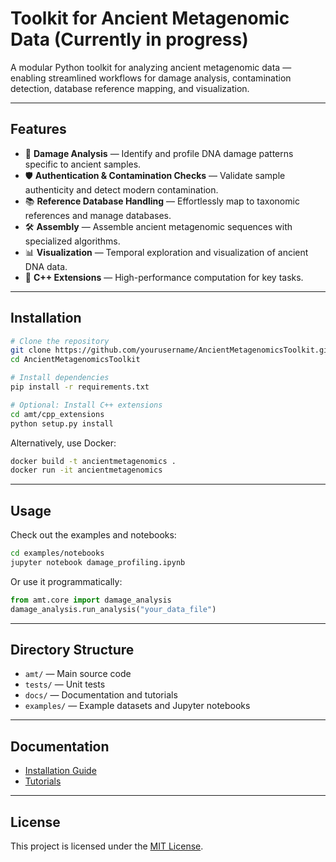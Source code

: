 # Toolkit for Ancient Metagenomic Data (Currently in progress)

A modular Python toolkit for analyzing ancient metagenomic data — enabling streamlined workflows for damage analysis, contamination detection, database reference mapping, and visualization.

---

## Features

- 🔬 **Damage Analysis** — Identify and profile DNA damage patterns specific to ancient samples.  
- 🛡 **Authentication & Contamination Checks** — Validate sample authenticity and detect modern contamination.  
- 📚 **Reference Database Handling** — Effortlessly map to taxonomic references and manage databases.  
- 🛠 **Assembly** — Assemble ancient metagenomic sequences with specialized algorithms.  
- 📊 **Visualization** — Temporal exploration and visualization of ancient DNA data.  
- 🚀 **C++ Extensions** — High-performance computation for key tasks.

---

## Installation

```bash
# Clone the repository
git clone https://github.com/yourusername/AncientMetagenomicsToolkit.git
cd AncientMetagenomicsToolkit

# Install dependencies
pip install -r requirements.txt

# Optional: Install C++ extensions
cd amt/cpp_extensions
python setup.py install
```

Alternatively, use Docker:
```bash
docker build -t ancientmetagenomics .
docker run -it ancientmetagenomics
```

---

## Usage

Check out the examples and notebooks:
```bash
cd examples/notebooks
jupyter notebook damage_profiling.ipynb
```

Or use it programmatically:
```python
from amt.core import damage_analysis
damage_analysis.run_analysis("your_data_file")
```

---

## Directory Structure

- `amt/` — Main source code  
- `tests/` — Unit tests  
- `docs/` — Documentation and tutorials  
- `examples/` — Example datasets and Jupyter notebooks  

---

## Documentation

- [Installation Guide](docs/installation.md)  
- [Tutorials](docs/tutorials)  

---

## License

This project is licensed under the [MIT License](LICENSE).
